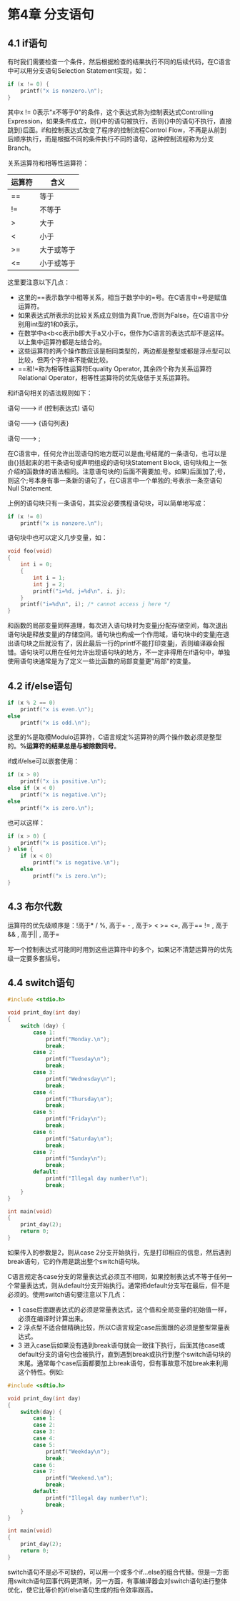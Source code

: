 # 第4章 分支语句

## 4.1 if语句

有时我们需要检查一个条件，然后根据检查的结果执行不同的后续代码，在C语言中可以用分支语句Selection Statement实现，如：

```c
if (x != 0) {
    printf("x is nonzero.\n");
}
```

其中x != 0表示"x不等于0"的条件，这个表达式称为控制表达式Controlling Expression，如果条件成立，则{}中的语句被执行，否则{}中的语句不执行，直接跳到}后面。if和控制表达式改变了程序的控制流程Control Flow，不再是从前到后顺序执行，而是根据不同的条件执行不同的语句，这种控制流程称为分支Branch。

关系运算符和相等性运算符：

| 运算符 | 含义       |
| ------ | ---------- |
| ==     | 等于       |
| !=     | 不等于     |
| >      | 大于       |
| <      | 小于       |
| \>=    | 大于或等于 |
| <=     | 小于或等于 |

这里要注意以下几点：

- 这里的==表示数学中相等关系，相当于数学中的=号。在C语言中=号是赋值运算符。
- 如果表达式所表示的比较关系成立则值为真True,否则为False，在C语言中分别用int型的1和0表示。
- 在数学中a<b<c表示b即大于a又小于c，但作为C语言的表达式却不是这样。以上集中运算符都是左结合的。
- 这些运算符的两个操作数应该是相同类型的，两边都是整型或都是浮点型可以比较，但两个字符串不能做比较。
- ==和!=称为相等性运算符Equality Operator, 其余四个称为关系运算符Relational Operator，相等性运算符的优先级低于关系运算符。

和if语句相关的语法规则如下：

语句---> if (控制表达式) 语句

语句---> {语句列表}

语句---> ;

在C语言中，任何允许出现语句的地方既可以是由;号结尾的一条语句，也可以是由{}括起来的若干条语句或声明组成的语句块Statement Block, 语句块和上一张介绍的函数体的语法相同。注意语句块的}后面不需要加;号。如果}后面加了;号，则这个;号本身有事一条新的语句了，在C语言中一个单独的;号表示一条空语句Null Statement.

上例的语句块只有一条语句，其实没必要携程语句块，可以简单地写成：

```c
if (x != 0)
    printf("x is nonzore.\n");
```

语句块中也可以定义几步变量，如：

```c
void foo(void)
{
    int i = 0;
    {
        int i = 1;
        int j = 2;
        printf("i=%d, j=%d\n", i, j);
    }
    printf("i=%d\n", i); /* cannot access j here */
}    
```

和函数的局部变量同样道理，每次进入语句块时为变量j分配存储空间，每次退出语句块是释放变量j的存储空间。语句块也构成一个作用域，语句块中的变量j在退出语句块之后就没有了，因此最后一行的printf不能打印变量j，否则编译器会报错。语句块可以用在任何允许出现语句块的地方，不一定非得用在if语句中，单独使用语句块通常是为了定义一些比函数的局部变量更"局部"的变量。

## 4.2 if/else语句

```c
if (x % 2 == 0)
    printf("x is even.\n");
else 
    printf("x is odd.\n");
```

这里的%是取模Modulo运算符，C语言规定%运算符的两个操作数必须是整型的。**%运算符的结果总是与被除数同号**。

if或if/else可以嵌套使用：

```c
if (x > 0)
    printf("x is positive.\n");
else if (x < 0)
    printf("x is negative.\n");
else 
    printf("x is zero.\n");
```

也可以这样：

```c
if (x > 0) {
    printf("x is positice.\n");
} else {
    if (x < 0)
        printf("x is negative.\n");
    else
        printf("x is zero.\n");
}
```

## 4.3 布尔代数

运算符的优先级顺序是：!高于* / %, 高于+ - , 高于> < >= <=, 高于== != , 高于&& , 高于|| , 高于=

写一个控制表达式可能同时用到这些运算符中的多个，如果记不清楚运算符的优先级一定要多套括号。

## 4.4 switch语句

```c
#include <stdio.h>

void print_day(int day)
{
    switch (day) {
        case 1:
            printf("Monday.\n");
            break;
        case 2:
            printf("Tuesday\n");
            break;
        case 3:
            printf("Wednesday\n");
            break;
        case 4:
            printf("Thursday\n");
            break;
        case 5:
            printf("Friday\n");
            break;
        case 6:
            printf("Saturday\n");
            break;
        case 7:
            printf("Sunday\n");
            break;
        default:
            printf("Illegal day number!\n");
            break;
    }
}    

int main(void)
{
    print_day(2);
    return 0;
}    
```

如果传入的参数是2，则从case 2分支开始执行，先是打印相应的信息，然后遇到break语句，它的作用是跳出整个switch语句块。

C语言规定各case分支的常量表达式必须互不相同，如果控制表达式不等于任何一个常量表达式，则从default分支开始执行。通常把default分支写在最后，但不是必须的。使用switch语句要注意以下几点：

- 1 case后面跟表达式的必须是常量表达式，这个值和全局变量的初始值一样，必须在编译时计算出来。
- 2 浮点型不适合做精确比较，所以C语言规定case后面跟的必须是整型常量表达式。
- 3 进入case后如果没有遇到break语句就会一致往下执行，后面其他case或default分支的语句也会被执行，直到遇到break或执行到整个switch语句块的末尾。通常每个case后面都要加上break语句，但有事故意不加break来利用这个特性。例如:

```c
#include <sdtio.h>

void print_day(int day)
{
    switch(day) {
        case 1:
        case 2:
        case 3:
        case 4:
        case 5:
            printf("Weekday\n");
            break;
        case 6:
        case 7:
            printf("Weekend.\n");
            break;
        default:
            printf("Illegal day number!\n");
            break;
    }
}    

int main(void)
{
    print_day(2);
    return 0;
}    
```

switch语句不是必不可缺的，可以用一个或多个if...else的组合代替。但是一方面用switch语句回事代码更清晰，另一方面，有事编译器会对switch语句进行整体优化，使它比等价的if/else语句生成的指令效率跟高。

